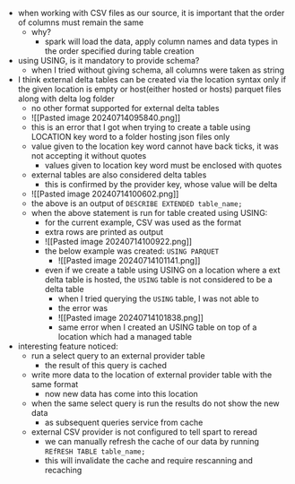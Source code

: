 - when working with CSV files as our source, it is important that the order of columns must remain the same
	- why?
		- spark will load the data, apply column names and data types in the order specified during table creation
- using USING, is it mandatory to provide schema?
	- when I tried without giving schema, all columns were taken as string
- I think external delta tables can be created via the location syntax only if the given location is empty or host(either hosted or hosts) parquet files along with delta log folder
	- no other format supported for external delta tables
	- ![[Pasted image 20240714095840.png]]
	- this is an error that I got when trying to create a table using LOCATION key word to a folder hosting json files only
	- value given to the location key word cannot have back ticks, it was not accepting it without quotes
		- values given to location key word must be enclosed with quotes
	- external tables are also considered delta tables
		- this is confirmed by the provider key, whose value will be delta
	- ![[Pasted image 20240714100602.png]]
	- the above is an output of `DESCRIBE EXTENDED table_name;`
	- when the above statement is run for table created using USING:
		- for the current example, CSV was used as the format
		- extra rows are printed as output
		- ![[Pasted image 20240714100922.png]]
		- the below example was created: `USING PARQUET`
			- ![[Pasted image 20240714101141.png]]
		- even if we create a table using USING on a location where a ext delta table is hosted, the `USING` table is not considered to be a delta table
			- when I tried querying the `USING` table, I was not able to
			- the error was
			- ![[Pasted image 20240714101838.png]]
			- same error when I created an USING table on top of a location which had a managed table
- interesting feature noticed:
	- run a select query to an external provider table
		- the result of this query is cached
	- write more data to the location of external provider table with the same format
		- now new data has come into this location
	- when the same select query is run the results do not show the new data
		- as subsequent queries service from cache
	- external CSV provider is not configured to tell spart to reread
		- we can manually refresh the cache of our data by running `REfRESH TABLE table_name;`
		- this will invalidate the cache and require rescanning and recaching